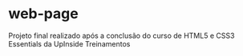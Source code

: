 # web-page

Projeto final realizado após a conclusão do curso de HTML5 e CSS3 Essentials da UpInside Treinamentos